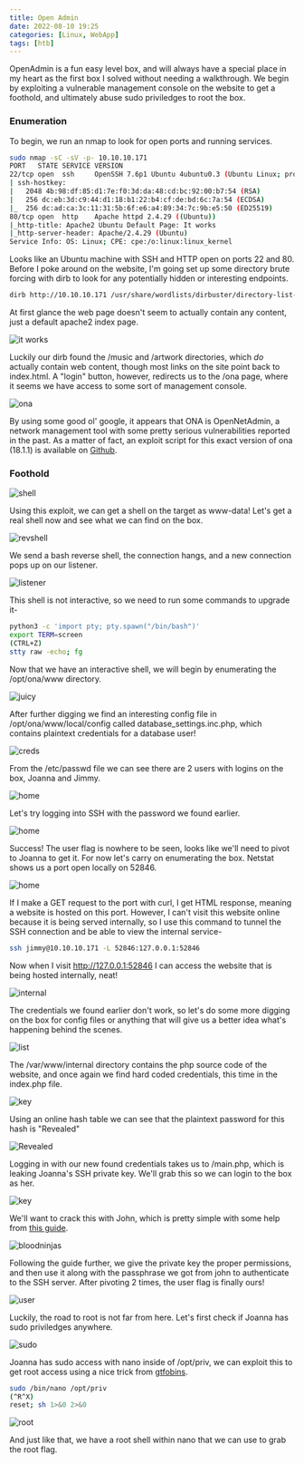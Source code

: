 ```yaml
---
title: Open Admin
date: 2022-08-10 19:25
categories: [Linux, WebApp]
tags: [htb]
--- 
```

OpenAdmin is a fun easy level box, and will always have a special place in my heart as the first box I solved without needing a walkthrough. We begin by exploiting a vulnerable management console on the website to get a foothold, and ultimately abuse sudo priviledges to root the box.

### Enumeration

To begin, we run an nmap to look for open ports and running services.

```bash
sudo nmap -sC -sV -p- 10.10.10.171 
PORT   STATE SERVICE VERSION
22/tcp open  ssh     OpenSSH 7.6p1 Ubuntu 4ubuntu0.3 (Ubuntu Linux; protocol 2.0)
| ssh-hostkey: 
|   2048 4b:98:df:85:d1:7e:f0:3d:da:48:cd:bc:92:00:b7:54 (RSA)
|   256 dc:eb:3d:c9:44:d1:18:b1:22:b4:cf:de:bd:6c:7a:54 (ECDSA)
|_  256 dc:ad:ca:3c:11:31:5b:6f:e6:a4:89:34:7c:9b:e5:50 (ED25519)
80/tcp open  http    Apache httpd 2.4.29 ((Ubuntu))
|_http-title: Apache2 Ubuntu Default Page: It works
|_http-server-header: Apache/2.4.29 (Ubuntu)
Service Info: OS: Linux; CPE: cpe:/o:linux:linux_kernel
```

Looks like an Ubuntu machine with SSH and HTTP open on ports 22 and 80. Before I poke around on the website, I'm going set up some directory brute forcing with dirb to look for any potentially hidden or interesting endpoints.

```bash
dirb http://10.10.10.171 /usr/share/wordlists/dirbuster/directory-list-2.3-small.txt
```

At first glance the web page doesn't seem to actually contain any content, just a default apache2 index page.

![it works](/assets/img/itworks.png)

Luckily our dirb found the /music and /artwork directories, which *do* actually contain web content, though most links on the site point back to index.html. A "login" button, however, redirects us to the /ona page, where it seems we have access to some sort of management console.

![ona](/assets/img/onaconsole.png)

By using some good ol' google, it appears that ONA is OpenNetAdmin, a network management tool with some pretty serious vulnerabilities reported in the past. As a matter of fact, an exploit script for this exact version of ona (18.1.1) is available on [Github](https://github.com/amriunix/ona-rce).

### Foothold

![shell](/assets/img/shell.png)

Using this exploit, we can get a shell on the target as www-data! Let's get a real shell now and see what we can find on the box.

![revshell](/assets/img/revshell.png)

We send a bash reverse shell, the connection hangs, and a new connection pops up on our listener.

![listener](/assets/img/listener.png)

This shell is not interactive, so we need to run some commands to upgrade it-

```bash
python3 -c 'import pty; pty.spawn("/bin/bash")'
export TERM=screen
(CTRL+Z)
stty raw -echo; fg
```

Now that we have an interactive shell, we will begin by enumerating the /opt/ona/www directory.

![juicy](/assets/img/juicy.png)

After further digging we find an interesting config file in /opt/ona/www/local/config called database_settings.inc.php, which contains plaintext credentials for a database user!

![creds](/assets/img/creds.png)

From the /etc/passwd file we can see there are 2 users with logins on the box, Joanna and Jimmy.

![home](/assets/img/users.png)

Let's try logging into SSH with the password we found earlier.

![home](/assets/img/ssh.png)

Success! The user flag is nowhere to be seen, looks like we'll need to pivot to Joanna to get it. For now let's carry on enumerating the box. Netstat shows us a port open locally on 52846.

![home](/assets/img/netstat.png)

If I make a GET request to the port with curl, I get HTML response, meaning a website is hosted on this port. However, I can't visit this website online because it is being served internally, so I use this command to tunnel the SSH connection and be able to view the internal service-

```bash
ssh jimmy@10.10.10.171 -L 52846:127.0.0.1:52846
```

Now when I visit http://127.0.0.1:52846 I can access the website that is being hosted internally, neat!

![internal](/assets/img/internal.png)

The credentials we found earlier don't work, so let's do some more digging on the box for config files or anything that will give us a better idea what's happening behind the scenes.

![list](/assets/img/internalsite.png)

The /var/www/internal directory contains the php source code of the website, and once again we find hard coded credentials, this time in the index.php file.

![key](/assets/img/hash.png)

Using an online hash table we can see that the plaintext password for this hash is "Revealed"

![Revealed](/assets/img/Revealed.png)

Logging in with our new found credentials takes us to /main.php, which is leaking Joanna's SSH private key. We'll grab this so we can login to the box as her.

![key](/assets/img/key.png)

We'll want to crack this with John, which is pretty simple with some help from [this guide](https://null-byte.wonderhowto.com/how-to/crack-ssh-private-key-passwords-with-john-ripper-0302810/).

![bloodninjas](/assets/img/bloodninjas.png)

Following the guide further, we give the private key the proper permissions, and then use it along with the passphrase we got from john to authenticate to the SSH server. After pivoting 2 times, the user flag is finally ours!

![user](/assets/img/user.png)

Luckily, the road to root is not far from here. Let's first check if Joanna has sudo priviledges anywhere.

![sudo](/assets/img/sudo.png)

Joanna has sudo access with nano inside of /opt/priv, we can exploit this to get root access using a nice trick from [gtfobins](https://gtfobins.github.io/gtfobins/nano/).

```bash
sudo /bin/nano /opt/priv
(^R^X)
reset; sh 1>&0 2>&0
```

![root](/assets/img/root.png)

And just like that, we have a root shell within nano that we can use to grab the root flag.